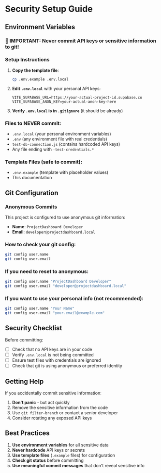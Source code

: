 # Security Setup Guide

## Environment Variables

### 🔐 **IMPORTANT**: Never commit API keys or sensitive information to git!

### Setup Instructions

1. **Copy the template file**:
   ```bash
   cp .env.example .env.local
   ```

2. **Edit `.env.local`** with your personal API keys:
   ```
   VITE_SUPABASE_URL=https://your-actual-project-id.supabase.co
   VITE_SUPABASE_ANON_KEY=your-actual-anon-key-here
   ```

3. **Verify `.env.local` is in `.gitignore`** (it should be already)

### Files to NEVER commit:
- `.env.local` (your personal environment variables)
- `.env` (any environment file with real credentials)
- `test-db-connection.js` (contains hardcoded API keys)
- Any file ending with `-test-credentials.*`

### Template Files (safe to commit):
- `.env.example` (template with placeholder values)
- This documentation

## Git Configuration

### Anonymous Commits

This project is configured to use anonymous git information:
- **Name**: `ProjectDashboard Developer`
- **Email**: `developer@projectdashboard.local`

### How to check your git config:
```bash
git config user.name
git config user.email
```

### If you need to reset to anonymous:
```bash
git config user.name "ProjectDashboard Developer"
git config user.email "developer@projectdashboard.local"
```

### If you want to use your personal info (not recommended):
```bash
git config user.name "Your Name"
git config user.email "your.email@example.com"
```

## Security Checklist

Before committing:
- [ ] Check that no API keys are in your code
- [ ] Verify `.env.local` is not being committed
- [ ] Ensure test files with credentials are ignored
- [ ] Check that git is using anonymous or preferred identity

## Getting Help

If you accidentally commit sensitive information:
1. **Don't panic** - but act quickly
2. Remove the sensitive information from the code
3. Use `git filter-branch` or contact a senior developer
4. Consider rotating any exposed API keys

## Best Practices

1. **Use environment variables** for all sensitive data
2. **Never hardcode** API keys or secrets
3. **Use template files** (`.example` files) for configuration
4. **Check git status** before committing
5. **Use meaningful commit messages** that don't reveal sensitive info 